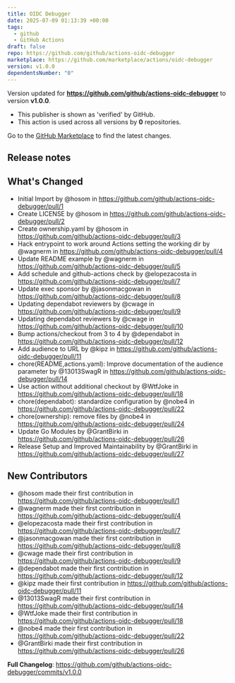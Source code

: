 ```yaml
---
title: OIDC Debugger
date: 2025-07-09 01:13:39 +00:00
tags:
  - github
  - GitHub Actions
draft: false
repo: https://github.com/github/actions-oidc-debugger
marketplace: https://github.com/marketplace/actions/oidc-debugger
version: v1.0.0
dependentsNumber: "0"
---
```



Version updated for **https://github.com/github/actions-oidc-debugger** to version **v1.0.0**.
- This publisher is shown as 'verified' by GitHub.
- This action is used across all versions by **0** repositories.

Go to the [GitHub Marketplace](https://github.com/marketplace/actions/oidc-debugger) to find the latest changes.

## Release notes

## What's Changed
* Initial Import by @hosom in https://github.com/github/actions-oidc-debugger/pull/1
* Create LICENSE by @hosom in https://github.com/github/actions-oidc-debugger/pull/2
* Create ownership.yaml by @hosom in https://github.com/github/actions-oidc-debugger/pull/3
* Hack entrypoint to work around Actions setting the working dir by @wagnerm in https://github.com/github/actions-oidc-debugger/pull/4
* Update README example by @wagnerm in https://github.com/github/actions-oidc-debugger/pull/5
* Add schedule and github-actions check by @elopezacosta in https://github.com/github/actions-oidc-debugger/pull/7
* Update exec sponsor by @jasonmacgowan in https://github.com/github/actions-oidc-debugger/pull/8
* Updating dependabot reviewers by @cwage in https://github.com/github/actions-oidc-debugger/pull/9
* Updating dependabot reviewers by @cwage in https://github.com/github/actions-oidc-debugger/pull/10
* Bump actions/checkout from 3 to 4 by @dependabot in https://github.com/github/actions-oidc-debugger/pull/12
* Add audience to URL by @kipz in https://github.com/github/actions-oidc-debugger/pull/11
* chore(README,actions.yaml): Improve documentation of the audience parameter by @13013SwagR in https://github.com/github/actions-oidc-debugger/pull/14
* Use action without additional checkout by @WtfJoke in https://github.com/github/actions-oidc-debugger/pull/18
* chore(dependabot): standardize configuration by @nobe4 in https://github.com/github/actions-oidc-debugger/pull/22
* chore(ownership): remove files by @nobe4 in https://github.com/github/actions-oidc-debugger/pull/24
* Update Go Modules by @GrantBirki in https://github.com/github/actions-oidc-debugger/pull/26
* Release Setup and Improved Maintainability by @GrantBirki in https://github.com/github/actions-oidc-debugger/pull/27

## New Contributors
* @hosom made their first contribution in https://github.com/github/actions-oidc-debugger/pull/1
* @wagnerm made their first contribution in https://github.com/github/actions-oidc-debugger/pull/4
* @elopezacosta made their first contribution in https://github.com/github/actions-oidc-debugger/pull/7
* @jasonmacgowan made their first contribution in https://github.com/github/actions-oidc-debugger/pull/8
* @cwage made their first contribution in https://github.com/github/actions-oidc-debugger/pull/9
* @dependabot made their first contribution in https://github.com/github/actions-oidc-debugger/pull/12
* @kipz made their first contribution in https://github.com/github/actions-oidc-debugger/pull/11
* @13013SwagR made their first contribution in https://github.com/github/actions-oidc-debugger/pull/14
* @WtfJoke made their first contribution in https://github.com/github/actions-oidc-debugger/pull/18
* @nobe4 made their first contribution in https://github.com/github/actions-oidc-debugger/pull/22
* @GrantBirki made their first contribution in https://github.com/github/actions-oidc-debugger/pull/26

**Full Changelog**: https://github.com/github/actions-oidc-debugger/commits/v1.0.0
